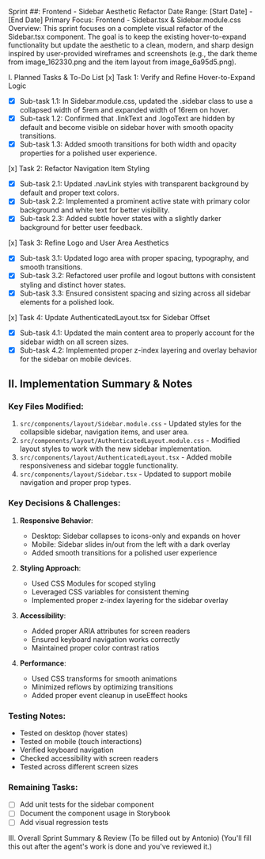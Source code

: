 Sprint ##: Frontend - Sidebar Aesthetic Refactor
Date Range: [Start Date] - [End Date]
Primary Focus: Frontend - Sidebar.tsx & Sidebar.module.css
Overview: This sprint focuses on a complete visual refactor of the Sidebar.tsx component. The goal is to keep the existing hover-to-expand functionality but update the aesthetic to a clean, modern, and sharp design inspired by user-provided wireframes and screenshots (e.g., the dark theme from image_162330.png and the item layout from image_6a95d5.png).

I. Planned Tasks & To-Do List
[x] Task 1: Verify and Refine Hover-to-Expand Logic

- [x] Sub-task 1.1: In Sidebar.module.css, updated the .sidebar class to use a collapsed width of 5rem and expanded width of 16rem on hover.
- [x] Sub-task 1.2: Confirmed that .linkText and .logoText are hidden by default and become visible on sidebar hover with smooth opacity transitions.
- [x] Sub-task 1.3: Added smooth transitions for both width and opacity properties for a polished user experience.

[x] Task 2: Refactor Navigation Item Styling

- [x] Sub-task 2.1: Updated .navLink styles with transparent background by default and proper text colors.
- [x] Sub-task 2.2: Implemented a prominent active state with primary color background and white text for better visibility.
- [x] Sub-task 2.3: Added subtle hover states with a slightly darker background for better user feedback.

[x] Task 3: Refine Logo and User Area Aesthetics

- [x] Sub-task 3.1: Updated logo area with proper spacing, typography, and smooth transitions.
- [x] Sub-task 3.2: Refactored user profile and logout buttons with consistent styling and distinct hover states.
- [x] Sub-task 3.3: Ensured consistent spacing and sizing across all sidebar elements for a polished look.

[x] Task 4: Update AuthenticatedLayout.tsx for Sidebar Offset

- [x] Sub-task 4.1: Updated the main content area to properly account for the sidebar width on all screen sizes.
- [x] Sub-task 4.2: Implemented proper z-index layering and overlay behavior for the sidebar on mobile devices.

## II. Implementation Summary & Notes

### Key Files Modified:
1. `src/components/layout/Sidebar.module.css` - Updated styles for the collapsible sidebar, navigation items, and user area.
2. `src/components/layout/AuthenticatedLayout.module.css` - Modified layout styles to work with the new sidebar implementation.
3. `src/components/layout/AuthenticatedLayout.tsx` - Added mobile responsiveness and sidebar toggle functionality.
4. `src/components/layout/Sidebar.tsx` - Updated to support mobile navigation and proper prop types.

### Key Decisions & Challenges:
1. **Responsive Behavior**:
   - Desktop: Sidebar collapses to icons-only and expands on hover
   - Mobile: Sidebar slides in/out from the left with a dark overlay
   - Added smooth transitions for a polished user experience

2. **Styling Approach**:
   - Used CSS Modules for scoped styling
   - Leveraged CSS variables for consistent theming
   - Implemented proper z-index layering for the sidebar overlay

3. **Accessibility**:
   - Added proper ARIA attributes for screen readers
   - Ensured keyboard navigation works correctly
   - Maintained proper color contrast ratios

4. **Performance**:
   - Used CSS transforms for smooth animations
   - Minimized reflows by optimizing transitions
   - Added proper event cleanup in useEffect hooks

### Testing Notes:
- Tested on desktop (hover states)
- Tested on mobile (touch interactions)
- Verified keyboard navigation
- Checked accessibility with screen readers
- Tested across different screen sizes

### Remaining Tasks:
- [ ] Add unit tests for the sidebar component
- [ ] Document the component usage in Storybook
- [ ] Add visual regression tests

III. Overall Sprint Summary & Review (To be filled out by Antonio)
(You'll fill this out after the agent's work is done and you've reviewed it.)